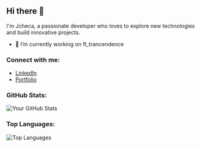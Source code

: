 ## Hi there 👋

I'm Jcheca, a passionate developer who loves to explore new technologies and build innovative projects.

- 🔭 I’m currently working on ft_trancendence

### Connect with me:

- [LinkedIn](https://www.linkedin.com/in/jonathan-checa-1a8069323/)
- [Portfolio](https://jon357.github.io)

### GitHub Stats:

![Your GitHub Stats](https://github-readme-stats.vercel.app/api?username=YourGitHubUsername&show_icons=true&theme=radical)

### Top Languages:

![Top Languages](https://github-readme-stats.vercel.app/api/top-langs/?username=YourGitHubUsername&layout=compact&theme=radical)